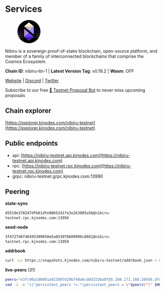 # Services

<figure><img src="https://raw.githubusercontent.com/kj89/cosmos-images/main/logos/nibiru.png" alt=""><figcaption></figcaption></figure>

Nibiru is a sovereign proof-of-stake blockchain, open-source platform,  and member of a family of interconnected blockchains that comprise the Cosmos Ecosystem.

**Chain ID**: nibiru-itn-1 | **Latest Version Tag**: v0.19.2 | **Wasm**: OFF

[Website](https://nibiru.fi) | [Discord](https://discord.gg/nibirufi) | [Twitter](https://twitter.com/NibiruChain)



Subscribe to our free [🤖 Testnet Proposal Bot](https://t.me/kjnodes_testnet_proposal_bot) to never miss upcoming proposals


## Chain explorer
[https://explorer.kjnodes.com/nibiru-testnet](https://explorer.kjnodes.com/nibiru-testnet)

## Public endpoints

* api: [https://nibiru-testnet.api.kjnodes.com](https://nibiru-testnet.api.kjnodes.com)
* rpc: [https://nibiru-testnet.rpc.kjnodes.com](https://nibiru-testnet.rpc.kjnodes.com)
* grpc: nibiru-testnet.grpc.kjnodes.com:13990

## Peering

**state-sync**

```text
d5519e378247dfb61dfe90652d1fe3e2b3005a5b@nibiru-testnet.rpc.kjnodes.com:13956
```

**seed-node**

```text
3f472746f46493309650e5a033076689996c8881@nibiru-testnet.rpc.kjnodes.com:13959
```

**addrbook**
```bash
curl -Ls https://snapshots.kjnodes.com/nibiru-testnet/addrbook.json > $HOME/.nibid/config/addrbook.json
```

**live-peers** (31)
```bash
peers="e3fc96a180861a923807d29b748a6cddd3230a8f@5.189.171.168:26656,dfdfca675e009578b775d7febace9d15d97c3755@207.180.224.21:26656,8a2e384b898a00dcf8052d129d6beb9f8f5ef86b@5.75.232.237:26656,7bb000363922f1da93c0f25b2544e453b523a82a@65.108.246.178:26656,e774ca76b7765c49e21daff712fbbc93815771ab@5.9.70.180:15662,f98a8229e5dc6da6d5e49fd4e115472df3d1773c@95.9.36.100:26656,c414545b963134299a3c64a7d6386c9c4f7bd417@93.183.208.88:26656,25e01aa86dae35ef0207991d1da02b7a9adf5e4a@38.242.219.103:26656,a10fd4adadd7ca8f430ad88ffdc93366e9471b00@149.102.135.51:26656,6173aa0fb340ab41724d72339d164a86e7a6d0ac@185.229.119.95:26656,c8bb9b0d660d006f097bf5af4b21b2046dbe1ba3@93.183.208.65:26656,370107c2f46450646cfe87d59bd6684ec2231064@85.239.241.80:26656,31fa18ff28fd7f80d279a951849e4ef56003b039@128.140.85.113:26656,04c7b4c7b1ca40e04e767925c08846d2951f5425@34.23.168.27:26656,64fc94a56f69bae2ba8c23bfdf0f0c0ece535e68@184.174.34.119:26656,0681e865307756c8ac0832d128f00cde11576f37@88.210.13.198:26656,01dfe6c993e034169d5e69116e64587fdaf0c2f1@93.183.208.67:26656,ba49814ebe24e4d1ba41f4fc774997bd5d7d8e47@65.108.126.46:35656,d5d51ad6226922fe0a85de41e972722021e6b982@138.201.31.28:26656,0faa013496da308cf091099bb736f512f17ab380@185.144.99.55:26656,20da1f2c82539b0e75e818d74cb3a3dd3f8e6b63@38.242.229.208:27656,bd4e84bd7b14201661c958c6cb6a1de2a27078ed@95.217.156.62:26656,b6fe0cb29a6cca2acd41aade05c46272db5c7c0c@209.126.83.209:26656,65a213efcad697afb5a1303c7fe5be4168d9520c@43.154.103.36:26656,e0eeb7517c902ff3ae66acc7383e67b57b572977@38.242.206.117:26656,4e6bfe976a1f43c2368a8ec59a8716138b46227d@43.155.106.215:26656,88e1a734951a8a4ea3f0b533d8bb49b9a5c24fde@120.226.39.116:16656,acfb784350b9dd2558720d623fe25ac6fd4ac9d6@144.91.82.124:26656,3b5c0147311c294de8e635c853af5a0de72d43f1@65.21.131.215:26566,7f8bd4eaf6b9b213fd7b89ceefc517bcaa517d24@5.9.147.22:22656,d5519e378247dfb61dfe90652d1fe3e2b3005a5b@65.109.68.190:13956"
sed -i -e "s|^persistent_peers *=.*|persistent_peers = \"$peers\"|" $HOME/.nibid/config/config.toml
```
